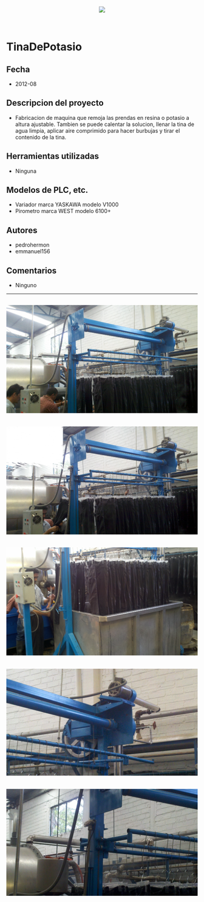<br/>
<p align="center">
  <img src="https://avatars2.githubusercontent.com/u/15052789?v=3&s=200">
</p>
<br/>

# TinaDePotasio

## Fecha
* 2012-08

## Descripcion del proyecto
* Fabricacion de maquina que remoja las prendas en resina o potasio a altura ajustable. Tambien se puede calentar la solucion, llenar la tina de agua limpia, aplicar aire comprimido para hacer burbujas y tirar el contenido de la tina.

## Herramientas utilizadas
* Ninguna

## Modelos de PLC, etc.
* Variador marca YASKAWA modelo V1000
* Pirometro marca WEST modelo 6100+

## Autores
* pedrohermon
* emmanuel156

## Comentarios
* Ninguno

---
![2012-06-14_10-42-20_882.jpg](/Fotos/2012-06-14_10-42-20_882.jpg)
---
![2012-06-14_10-42-26_526.jpg](/Fotos/2012-06-14_10-42-26_526.jpg)
---
![2012-06-14_10-42-34_833.jpg](/Fotos/2012-06-14_10-42-34_833.jpg)
---
![2012-06-14_10-42-42_68.jpg](/Fotos/2012-06-14_10-42-42_68.jpg)
---
![2012-06-14_10-42-48_520.jpg](/Fotos/2012-06-14_10-42-48_520.jpg)
---
